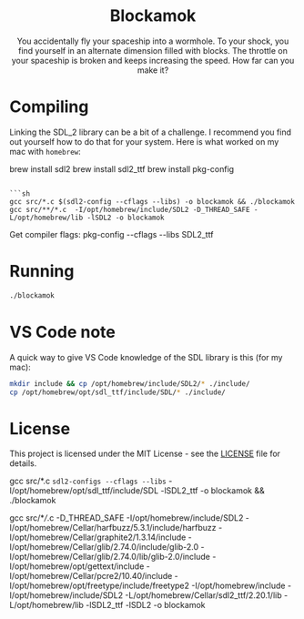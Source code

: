 <h1 align="center">Blockamok</h1>

<p align="center">You accidentally fly your spaceship into a wormhole. To your shock, you find yourself in an alternate dimension filled with blocks. The throttle on your spaceship is broken and keeps increasing the speed. How far can you make it?</p>

# Compiling

Linking the SDL_2 library can be a bit of a challenge. I recommend you find out yourself how to do that for your system. Here is what worked on my mac with `homebrew`:

brew install sdl2
brew install sdl2_ttf
brew install pkg-config

````

```sh
gcc src/*.c $(sdl2-config --cflags --libs) -o blockamok && ./blockamok
gcc src/**/*.c  -I/opt/homebrew/include/SDL2 -D_THREAD_SAFE -L/opt/homebrew/lib -lSDL2 -o blockamok
````

Get compiler flags: pkg-config --cflags --libs SDL2_ttf

# Running

```sh
./blockamok
```

# VS Code note

A quick way to give VS Code knowledge of the SDL library is this (for my mac):

```sh
mkdir include && cp /opt/homebrew/include/SDL2/* ./include/
cp /opt/homebrew/opt/sdl_ttf/include/SDL/* ./include/
```

# License

This project is licensed under the MIT License - see the [LICENSE](LICENSE) file for details.

gcc src/\*.c `sdl2-configs --cflags --libs` -I/opt/homebrew/opt/sdl_ttf/include/SDL -lSDL2_ttf -o blockamok && ./blockamok

gcc src/\*_/_.c -D_THREAD_SAFE -I/opt/homebrew/include/SDL2 -I/opt/homebrew/Cellar/harfbuzz/5.3.1/include/harfbuzz -I/opt/homebrew/Cellar/graphite2/1.3.14/include -I/opt/homebrew/Cellar/glib/2.74.0/include/glib-2.0 -I/opt/homebrew/Cellar/glib/2.74.0/lib/glib-2.0/include -I/opt/homebrew/opt/gettext/include -I/opt/homebrew/Cellar/pcre2/10.40/include -I/opt/homebrew/opt/freetype/include/freetype2 -I/opt/homebrew/include -I/opt/homebrew/include/SDL2 -L/opt/homebrew/Cellar/sdl2_ttf/2.20.1/lib -L/opt/homebrew/lib -lSDL2_ttf -lSDL2 -o blockamok
